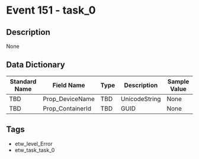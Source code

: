 # Event 151 - task_0

## Description
None

## Data Dictionary
|Standard Name|Field Name|Type|Description|Sample Value|
|---|---|---|---|---|
|TBD|Prop_DeviceName|TBD|UnicodeString|None|None|
|TBD|Prop_ContainerId|TBD|GUID|None|None|

## Tags
* etw_level_Error
* etw_task_task_0